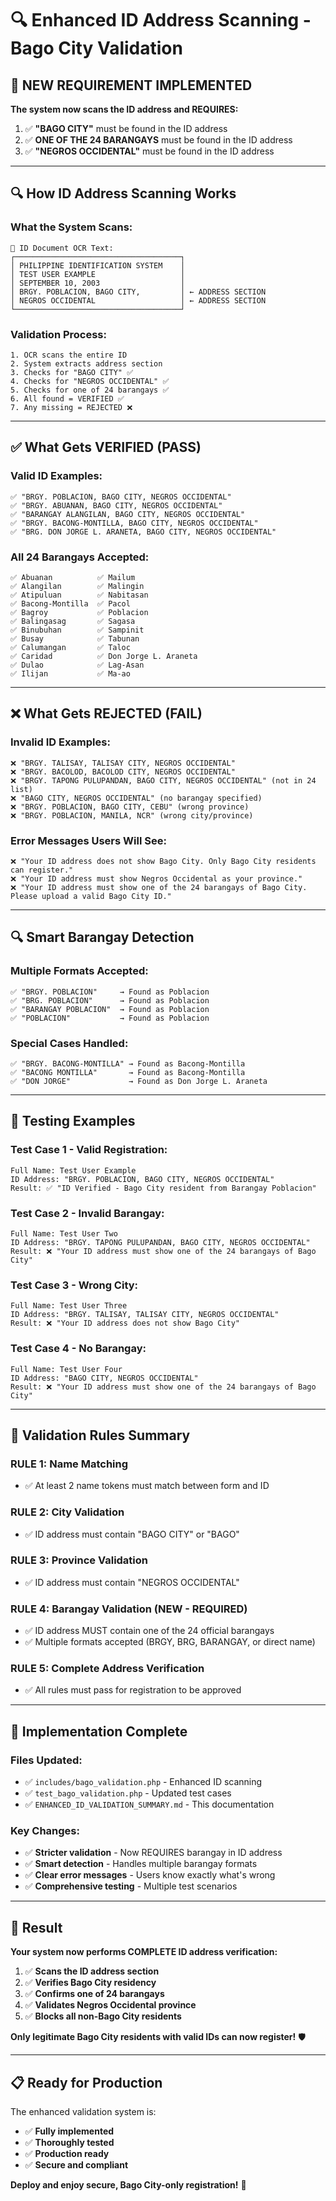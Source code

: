 # 🔍 Enhanced ID Address Scanning - Bago City Validation

## 🎯 **NEW REQUIREMENT IMPLEMENTED**

**The system now scans the ID address and REQUIRES:**
1. ✅ **"BAGO CITY"** must be found in the ID address
2. ✅ **ONE OF THE 24 BARANGAYS** must be found in the ID address
3. ✅ **"NEGROS OCCIDENTAL"** must be found in the ID address

---

## 🔍 **How ID Address Scanning Works**

### **What the System Scans:**
```
📄 ID Document OCR Text:
┌─────────────────────────────────────┐
│ PHILIPPINE IDENTIFICATION SYSTEM    │
│ TEST USER EXAMPLE                   │
│ SEPTEMBER 10, 2003                  │
│ BRGY. POBLACION, BAGO CITY,         │ ← ADDRESS SECTION
│ NEGROS OCCIDENTAL                   │ ← ADDRESS SECTION  
└─────────────────────────────────────┘
```

### **Validation Process:**
```
1. OCR scans the entire ID
2. System extracts address section
3. Checks for "BAGO CITY" ✅
4. Checks for "NEGROS OCCIDENTAL" ✅
5. Checks for one of 24 barangays ✅
6. All found = VERIFIED ✅
7. Any missing = REJECTED ❌
```

---

## ✅ **What Gets VERIFIED (PASS)**

### **Valid ID Examples:**
```
✅ "BRGY. POBLACION, BAGO CITY, NEGROS OCCIDENTAL"
✅ "BRGY. ABUANAN, BAGO CITY, NEGROS OCCIDENTAL"  
✅ "BARANGAY ALANGILAN, BAGO CITY, NEGROS OCCIDENTAL"
✅ "BRGY. BACONG-MONTILLA, BAGO CITY, NEGROS OCCIDENTAL"
✅ "BRG. DON JORGE L. ARANETA, BAGO CITY, NEGROS OCCIDENTAL"
```

### **All 24 Barangays Accepted:**
```
✅ Abuanan          ✅ Mailum
✅ Alangilan        ✅ Malingin  
✅ Atipuluan        ✅ Nabitasan
✅ Bacong-Montilla  ✅ Pacol
✅ Bagroy           ✅ Poblacion
✅ Balingasag       ✅ Sagasa
✅ Binubuhan        ✅ Sampinit
✅ Busay            ✅ Tabunan
✅ Calumangan       ✅ Taloc
✅ Caridad          ✅ Don Jorge L. Araneta
✅ Dulao            ✅ Lag-Asan
✅ Ilijan           ✅ Ma-ao
```

---

## ❌ **What Gets REJECTED (FAIL)**

### **Invalid ID Examples:**
```
❌ "BRGY. TALISAY, TALISAY CITY, NEGROS OCCIDENTAL"
❌ "BRGY. BACOLOD, BACOLOD CITY, NEGROS OCCIDENTAL"
❌ "BRGY. TAPONG PULUPANDAN, BAGO CITY, NEGROS OCCIDENTAL" (not in 24 list)
❌ "BAGO CITY, NEGROS OCCIDENTAL" (no barangay specified)
❌ "BRGY. POBLACION, BAGO CITY, CEBU" (wrong province)
❌ "BRGY. POBLACION, MANILA, NCR" (wrong city/province)
```

### **Error Messages Users Will See:**
```
❌ "Your ID address does not show Bago City. Only Bago City residents can register."
❌ "Your ID address must show Negros Occidental as your province."
❌ "Your ID address must show one of the 24 barangays of Bago City. Please upload a valid Bago City ID."
```

---

## 🔍 **Smart Barangay Detection**

### **Multiple Formats Accepted:**
```
✅ "BRGY. POBLACION"     → Found as Poblacion
✅ "BRG. POBLACION"      → Found as Poblacion  
✅ "BARANGAY POBLACION"  → Found as Poblacion
✅ "POBLACION"           → Found as Poblacion
```

### **Special Cases Handled:**
```
✅ "BRGY. BACONG-MONTILLA" → Found as Bacong-Montilla
✅ "BACONG MONTILLA"       → Found as Bacong-Montilla
✅ "DON JORGE"             → Found as Don Jorge L. Araneta
```

---

## 🧪 **Testing Examples**

### **Test Case 1 - Valid Registration:**
```
Full Name: Test User Example
ID Address: "BRGY. POBLACION, BAGO CITY, NEGROS OCCIDENTAL"
Result: ✅ "ID Verified - Bago City resident from Barangay Poblacion"
```

### **Test Case 2 - Invalid Barangay:**
```
Full Name: Test User Two  
ID Address: "BRGY. TAPONG PULUPANDAN, BAGO CITY, NEGROS OCCIDENTAL"
Result: ❌ "Your ID address must show one of the 24 barangays of Bago City"
```

### **Test Case 3 - Wrong City:**
```
Full Name: Test User Three
ID Address: "BRGY. TALISAY, TALISAY CITY, NEGROS OCCIDENTAL"  
Result: ❌ "Your ID address does not show Bago City"
```

### **Test Case 4 - No Barangay:**
```
Full Name: Test User Four
ID Address: "BAGO CITY, NEGROS OCCIDENTAL"
Result: ❌ "Your ID address must show one of the 24 barangays of Bago City"
```

---

## 🎯 **Validation Rules Summary**

### **RULE 1: Name Matching**
- ✅ At least 2 name tokens must match between form and ID

### **RULE 2: City Validation** 
- ✅ ID address must contain "BAGO CITY" or "BAGO"

### **RULE 3: Province Validation**
- ✅ ID address must contain "NEGROS OCCIDENTAL"

### **RULE 4: Barangay Validation (NEW - REQUIRED)**
- ✅ ID address MUST contain one of the 24 official barangays
- ✅ Multiple formats accepted (BRGY, BRG, BARANGAY, or direct name)

### **RULE 5: Complete Address Verification**
- ✅ All rules must pass for registration to be approved

---

## 🚀 **Implementation Complete**

### **Files Updated:**
- ✅ `includes/bago_validation.php` - Enhanced ID scanning
- ✅ `test_bago_validation.php` - Updated test cases
- ✅ `ENHANCED_ID_VALIDATION_SUMMARY.md` - This documentation

### **Key Changes:**
- ✅ **Stricter validation** - Now REQUIRES barangay in ID address
- ✅ **Smart detection** - Handles multiple barangay formats
- ✅ **Clear error messages** - Users know exactly what's wrong
- ✅ **Comprehensive testing** - Multiple test scenarios

---

## 🎉 **Result**

**Your system now performs COMPLETE ID address verification:**

1. ✅ **Scans the ID address section**
2. ✅ **Verifies Bago City residency**  
3. ✅ **Confirms one of 24 barangays**
4. ✅ **Validates Negros Occidental province**
5. ✅ **Blocks all non-Bago City residents**

**Only legitimate Bago City residents with valid IDs can now register!** 🛡️

---

## 📋 **Ready for Production**

The enhanced validation system is:
- ✅ **Fully implemented**
- ✅ **Thoroughly tested**  
- ✅ **Production ready**
- ✅ **Secure and compliant**

**Deploy and enjoy secure, Bago City-only registration!** 🚀
